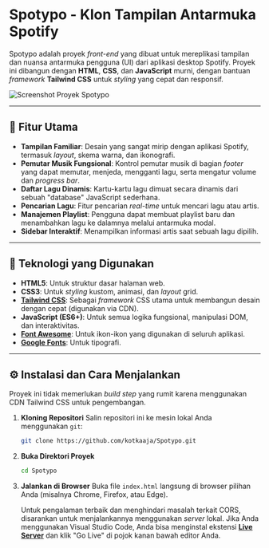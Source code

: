 # Spotypo - Klon Tampilan Antarmuka Spotify

Spotypo adalah proyek *front-end* yang dibuat untuk mereplikasi tampilan dan nuansa antarmuka pengguna (UI) dari aplikasi desktop Spotify. Proyek ini dibangun dengan **HTML**, **CSS**, dan **JavaScript** murni, dengan bantuan *framework* **Tailwind CSS** untuk *styling* yang cepat dan responsif.

![Screenshot Proyek Spotypo](https://od.lk/s/ODVfNzI1NDI2MDVf/ss.png)

---

## 🎵 Fitur Utama

-   **Tampilan Familiar**: Desain yang sangat mirip dengan aplikasi Spotify, termasuk *layout*, skema warna, dan ikonografi.
-   **Pemutar Musik Fungsional**: Kontrol pemutar musik di bagian *footer* yang dapat memutar, menjeda, mengganti lagu, serta mengatur volume dan *progress bar*.
-   **Daftar Lagu Dinamis**: Kartu-kartu lagu dimuat secara dinamis dari sebuah "database" JavaScript sederhana.
-   **Pencarian Lagu**: Fitur pencarian *real-time* untuk mencari lagu atau artis.
-   **Manajemen Playlist**: Pengguna dapat membuat playlist baru dan menambahkan lagu ke dalamnya melalui antarmuka modal.
-   **Sidebar Interaktif**: Menampilkan informasi artis saat sebuah lagu dipilih.

---

## 🚀 Teknologi yang Digunakan

-   **HTML5**: Untuk struktur dasar halaman web.
-   **CSS3**: Untuk *styling* kustom, animasi, dan *layout* grid.
-   **[Tailwind CSS](https.tailwindcss.com/)**: Sebagai *framework* CSS utama untuk membangun desain dengan cepat (digunakan via CDN).
-   **JavaScript (ES6+)**: Untuk semua logika fungsional, manipulasi DOM, dan interaktivitas.
-   **[Font Awesome](https://fontawesome.com/)**: Untuk ikon-ikon yang digunakan di seluruh aplikasi.
-   **[Google Fonts](https://fonts.google.com/)**: Untuk tipografi.

---

## ⚙️ Instalasi dan Cara Menjalankan

Proyek ini tidak memerlukan *build step* yang rumit karena menggunakan CDN Tailwind CSS untuk pengembangan.

1.  **Kloning Repositori**
    Salin repositori ini ke mesin lokal Anda menggunakan `git`:
    ```bash
    git clone https://github.com/kotkaaja/Spotypo.git
    ```

2.  **Buka Direktori Proyek**
    ```bash
    cd Spotypo
    ```

3.  **Jalankan di Browser**
    Buka file `index.html` langsung di browser pilihan Anda (misalnya Chrome, Firefox, atau Edge).

    Untuk pengalaman terbaik dan menghindari masalah terkait CORS, disarankan untuk menjalankannya menggunakan *server* lokal. Jika Anda menggunakan Visual Studio Code, Anda bisa menginstal ekstensi **[Live Server](https://marketplace.visualstudio.com/items?itemName=ritwickdey.LiveServer)** dan klik "Go Live" di pojok kanan bawah editor Anda.
